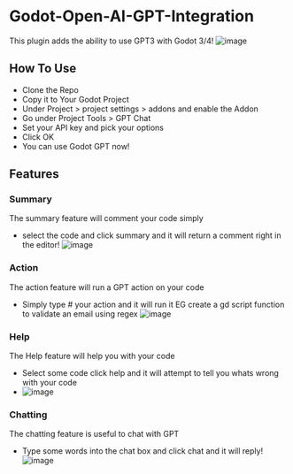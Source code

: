 # Godot-Open-AI-GPT-Integration
This plugin adds the ability to use GPT3 with Godot 3/4!
![image](https://user-images.githubusercontent.com/12012300/228555051-785a650a-b1a1-421f-9787-13e2c827d33c.png)

## How To Use
* Clone the Repo
* Copy it to Your Godot Project
* Under Project > project settings > addons and enable the Addon
* Go under Project Tools > GPT Chat
* Set your API key and pick your options
* Click OK
* You can use Godot GPT now!

## Features
### Summary
The summary feature will comment your code simply 
* select the code and click summary and it will return a comment right in the editor!
![image](https://user-images.githubusercontent.com/12012300/228556030-4e5ae7e6-e1a9-4c49-b726-5f28b30b039f.png)
### Action
The action feature will run a GPT action on your code 
*  Simply type # your action and it will run it EG
create a gd script function to validate an email using regex
![image](https://user-images.githubusercontent.com/12012300/228556516-5363b368-3932-4056-8ef8-b0eea3469699.png)

### Help
The Help feature will help you with your code 
* Select some code click help and it will attempt to tell you whats wrong with your code
* ![image](https://user-images.githubusercontent.com/12012300/228556959-887b5911-eab8-453a-a630-9dbab97a04f0.png)

### Chatting
The chatting feature is useful to chat with GPT
* Type some words into the chat box and click chat and it will reply!
![image](https://user-images.githubusercontent.com/12012300/228557059-d3cad7da-f6aa-49bc-b272-3b7339130a7f.png)
